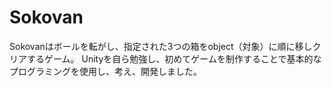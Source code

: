 # Sokovan
Sokovanはボールを転がし、指定された3つの箱をobject（対象）に順に移しクリアするゲーム。
Unityを自ら勉強し、初めてゲームを制作することで基本的なプログラミングを使用し、考え、開発しました。

